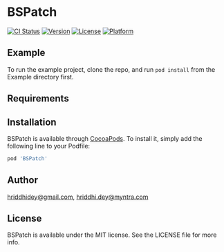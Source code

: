 # BSPatch

[![CI Status](http://img.shields.io/travis/hriddhidey@gmail.com/BSPatch.svg?style=flat)](https://travis-ci.org/hriddhidey@gmail.com/BSPatch)
[![Version](https://img.shields.io/cocoapods/v/BSPatch.svg?style=flat)](http://cocoapods.org/pods/BSPatch)
[![License](https://img.shields.io/cocoapods/l/BSPatch.svg?style=flat)](http://cocoapods.org/pods/BSPatch)
[![Platform](https://img.shields.io/cocoapods/p/BSPatch.svg?style=flat)](http://cocoapods.org/pods/BSPatch)

## Example

To run the example project, clone the repo, and run `pod install` from the Example directory first.

## Requirements

## Installation

BSPatch is available through [CocoaPods](http://cocoapods.org). To install
it, simply add the following line to your Podfile:

```ruby
pod 'BSPatch'
```

## Author

hriddhidey@gmail.com, hriddhi.dey@myntra.com

## License

BSPatch is available under the MIT license. See the LICENSE file for more info.
